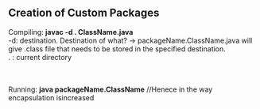 <h2>Creation of Custom Packages</h2>

Compiling: **javac -d . ClassName.java**  <br>
-d: destination. Destination of what? -> packageName.ClassName.java will give .class file that needs to be stored in the specified destination. <br>
. : current directory
<br><br><br>


Running: **java packageName.ClassName** //Henece in the way encapsulation isincreased <br>
